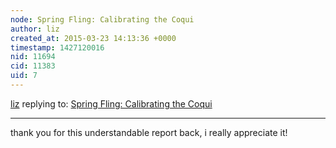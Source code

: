 ```yaml
---
node: Spring Fling: Calibrating the Coqui
author: liz
created_at: 2015-03-23 14:13:36 +0000
timestamp: 1427120016
nid: 11694
cid: 11383
uid: 7
---
```




[liz](../profile/liz) replying to: [Spring Fling: Calibrating the Coqui](../notes/ddileona/03-20-2015/spring-fling-calibrating-the-coqui)

----
thank you for this understandable report back, i really appreciate it!